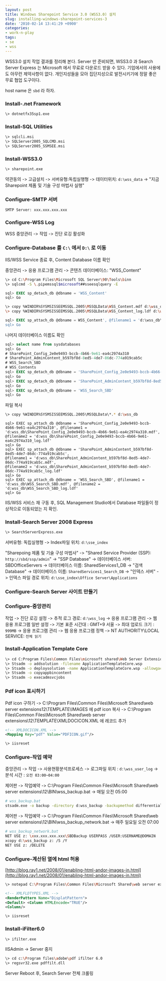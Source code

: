 ```yaml
---
layout: post
title: Windows Sharepoint Service 3.0 (WSS3.0) 설치
slug: installing-windows-sharepoint-services-3
date: '2010-02-14 13:41:29 +0900'
categories:
- work-n-play
tags:
- se
- wss
---
```


WSS3.0 설치 작업 결과를 정리해 본다. Server 만 준비되면, WSS3.0 과 Search Server Express 는 Microsoft 에서 무료로 다운로드 받을 수 있다. 기업에서의 사용에도 아무런 제약사항이 없다. 개인지성들을 모아 집단지성으로 발전시키기에 정말 좋은 무료 협업 도구이다.

<!--more-->

host name 은 `sbd` 라 하자.

### Install-.net Framework

```bash
\> dotnetfx35sp1.exe
```

### Install-SQL Utilities

```bash
\> sqlcli.msi
\> SQLServer2005_SQLCMD.msi
\> SQLServer2005_SSMSEE.msi
```

### Install-WSS3.0

```bash
\> sharepoint.exe
```

약관동의 -> 고급설치 -> 서버유형:독립실행형 -> 데이터위치: `d:\wss_data` -> "지금 Sharepoint 제품 및 기술 구성 마법사 실행"

### Configure-SMTP 서버

```
SMTP Server: xxx.xxx.xxx.xxx
```

### Configure-WSS Log

WSS 중앙관리 -> 작업 -> 진단 로깅 활성화

### Configure-Database 를 `C:\` 에서 `D:\` 로 이동

IIS/WSS Service 종료 후, Content Database 이름 확인

중앙관리 -> 응용 프로그램 관리 -> 콘텐츠 데이터베이스: "WSS_Content"

```bash
\> cd C:\Program Files\Microsoft SQL Server\90\Tools\binn
\> sqlcmd -S \.pipemssql$microsoft##sseesqlquery -E
```

```sql
sql> EXEC sp_detach_db @dbname = 'WSS_Content'
sql> Go
```

```bash
\> copy %WINDIR%SYSMSISSEEMSSQL.2005\MSSQLData\WSS_Content.mdf d:\wss_db\
\> copy %WINDIR%SYSMSISSEEMSSQL.2005\MSSQLData\WSS_Content_log.ldf d:\wss_db\
```

```sql
sql> EXEC sp_attach_db @dbname = WSS_Content', @filename1 = 'd:\wss_db\WSS_Content.mdf', @filename2 = 'd:\wss_db\WSS_Content_log.ldf'
sql> Go
```

나머지 데이터베이스 이름도 확인

```sql
sql> select name from sysdatabases
sql> Go
# SharePoint_Config_2e0e9493-bccb-4b66-9e61-ea4c2974a310
# SharePoint_AdminContent_b597bf8d-8ed5-4de7-86dc-774a919cab5c
# WSS_Search_SBD
# WSS_Contents
sql> EXEC sp_detach_db @dbname = 'SharePoint_Config_2e0e9493-bccb-4b66-9e61-ea4c2974a310'
sql> Go
sql> EXEC sp_detach_db @dbname = 'SharePoint_AdminContent_b597bf8d-8ed5-4de7-86dc-774a919cab5c'
sql> Go
sql> EXEC sp_detach_db @dbname = 'WSS_Search_SBD'
sql> Go
```

파일 복사

```bash
\> copy %WINDIR%SYSMSISSEEMSSQL.2005\MSSQLData\*.* d:\wss_db
```

```
sql> EXEC sp_attach_db @dbname = 'SharePoint_Config_2e0e9493-bccb-4b66-9e61-ea4c2974a310', @filename1 = 'd:wss_db\SharePoint_Config_2e0e9493-bccb-4b66-9e61-ea4c2974a310.mdf',
@filename2 = 'd:wss_db\SharePoint_Config_2e0e9493-bccb-4b66-9e61-ea4c2974a310_log.ldf'
sql> Go
sql> EXEC sp_attach_db @dbname = 'SharePoint_AdminContent_b597bf8d-8ed5-4de7-86dc-774a919cab5c',
@filename1 = 'd:wss_db\SharePoint_AdminContent_b597bf8d-8ed5-4de7-86dc-774a919cab5c.mdf',
@filename2 = 'd:wss_db\SharePoint_AdminContent_b597bf8d-8ed5-4de7-86dc-774a919cab5c_log.ldf'
sql> Go
sql> EXEC sp_attach_db @dbname = 'WSS_Search_SBD', @filename1 = 'd:wss_db\WSS_Search_SBD.mdf', @filename2 = 'd:wss_db\WSS_Search_SBD_log.ldf'
sql> Go
```

IIS/WSS 서비스 재 구동 후, SQL Management Studio에서 Database 파일들이 정상적으로 이동되었는 지 확인.

### Install-Search Server 2008 Express

```bash
\> SearchServerExpress.exe
```

서버유형: 독립실행형 -> Index파일 위치: `d:\sse_index`

"Sharepoing 제품 및 기술 구성 마법사" -> "Shared Service Provider (SSP): `http://sbd/ssp/admin`" -> "SSP Database" -> 데이터베이스 서버: SBDOfficeServers -> 데이터베이스 이름: SharedServices1_DB -> "검색 Database" -> 데이터베이스 이름: `SharedServices1_Search_DB` -> "인덱스 서버" -> 인덱스 파일 경로 위치: `d:\sse_index\Office Server\Applications`

### Configure-Search Server 사이트 만들기

### Configure-중앙관리

작업 -> 진단 로깅 설정 -> 추적 로그 경로: `d:\wss_log` -> 응용 프로그램 관리 -> 웹 응용 프로그램 일반 설정 -> 기본 표준 시간대 : GMT+9 서울 -> 최대 업로드 크기 : `999MB` -> 응용 프로그램 관리 -> 웹 응용 프로그램 정책 -> NT AUTHORITY\LOCAL SERVICE: `전체 읽기`

### Install-Application Template Core

```bash
\> cd C:Program Files\Common Files\microsoft shared\Web Server Extensions12\BIN
\> Stsadm -o addsolution -filename ApplicationTemplateCore.wsp
\> Stsadm -o deploysolution -name ApplicationTemplateCore.wsp -allowgacdeployment -immediate
\> Stsadm -o copyappbincontent
\> Stsadm -o execadmsvcjobs
```

### Pdf icon 표시하기

Pdf icon 구하기 -> C:\Program Files\Common Files\Microsoft Shared\web server extensions12\TEMPLATE\IMAGES 에 pdf icon 복사 -> C:\Program Files\Common Files\Microsoft Shared\web server extensions\12\TEMPLATE\XMLDOCICON.XML 에 레코드 추가

```xml
<!-- XMLDOCICON.XML -->
<Mapping Key="pdf" Value="PDFICON.gif"/>
```

```bash
\> iisreset
```

### Configure-작업 예약

중앙관리 -> 작업 -> 사용현황분석프로세스 -> 로그파일 위치 : `d:\wss_user_log` -> 분석 시간 : `오전 03:00~04:00`

제어판 -> 작업예약 -> C:\Program Files\Common Files\Microsoft Shared\web server extensions\12\BIN\wss_backup.bat -> 매일 오전 05:00

```bash
# wss_backup.bat
stsadm.exe -o backup -directory d:wss_backup -backupmethod differential
```

제어판 -> 작업예약 -> C:\Program Files\Common Files\Microsoft Shared\web server extensions\12\BIN\wss_backup_network.bat -> 매주 일요일 오전 07:00

```bash
# wss_backup_network.bat
NET USE z: \xxx.xxx.xxx.xxx\SBDBackup USERPASS /USER:USERNAME@DOMAIN
xcopy d:\wss_backup z: /S /Y
NET USE z: /DELETE
```

### Configure-계산된 열에 html 허용

[http://blog.ray1.net/2008/01/enabling-html-andor-images-in.html](http://blog.ray1.net/2008/01/enabling-html-andor-images-in.html)

```bash
\> notepad C:\Program Files\Common Files\Microsoft Shared\web server extensions\12\TEMPLATE\XMLFLDTYPES.XML
```

```xml
<!-- XMLFLDTYPES.XML -->
<RenderPattern Name="DisplatPattern">
<Default> <Column HTMLEncode="TRUE"/>
<Column/>
```

```bash
\> iisreset
```

### Install-iFilter6.0

```bash
\> ifilter.exe
```

IISAdmin -> Server 중지

```bash
\> cd c:\Program files\adobe\pdf ifilter 6.0
\> regsvr32.exe pdffilt.dll
```

Server Reboot 후, Search Server 전체 크롤링
